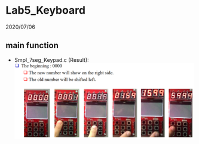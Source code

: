 # Lab5_Keyboard
2020/07/06

## main function
   * Smpl_7seg_Keypad.c (Result):
   ![Alt text](https://github.com/bill130287/Lab-of-Microcomputer-Principles-and-Applications/blob/master/Lab5_Keyboard/.png/Smpl_7seg_Keypad.png) 
